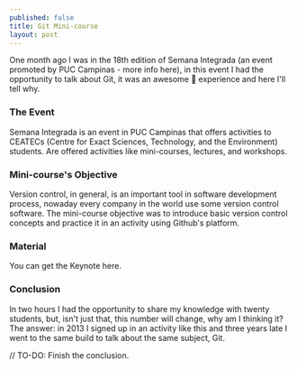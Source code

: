 ```yaml
---
published: false
title: Git Mini-course
layout: post
---
```

One month ago I was in the 18th edition of Semana Integrada (an event promoted by PUC Campinas - more info here), in this event I had the opportunity to talk about Git, it was an awesome 🙌 experience and here I'll tell why.

### The Event

Semana Integrada is an event in PUC Campinas that offers activities to CEATECs (Centre for Exact Sciences, Technology, and the Environment) students. Are offered activities like mini-courses, lectures, and workshops.

### Mini-course's Objective

Version control, in general, is an important tool in software development process, nowaday every company in the world use some version control software. The mini-course objective was to introduce basic version control concepts and practice it in an activity using Github's platform.

### Material

You can get the Keynote here.

### Conclusion

In two hours I had the opportunity to share my knowledge with twenty students, but, isn't just that, this number will change, why am I thinking it? The answer: in 2013 I signed up in an activity like this and three years late I went to the same build to talk about the same subject, Git. 

// TO-DO: Finish the conclusion.